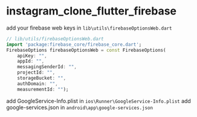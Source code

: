 # instagram_clone_flutter_firebase

add your firebase web keys in `lib\utils\firebaseOptionsWeb.dart`

```dart
// lib/utils/firebaseOptionsWeb.dart
import 'package:firebase_core/firebase_core.dart';
FirebaseOptions firebaseOptionsWeb = const FirebaseOptions(
    apiKey: "",
    appId: "",
    messagingSenderId: "",
    projectId: "",
    storageBucket: "",
    authDomain: "",
    measurementId: "");
```

add GoogleService-Info.plist in `ios\Runner\GoogleService-Info.plist`
add google-services.json in `android\app\google-services.json`
